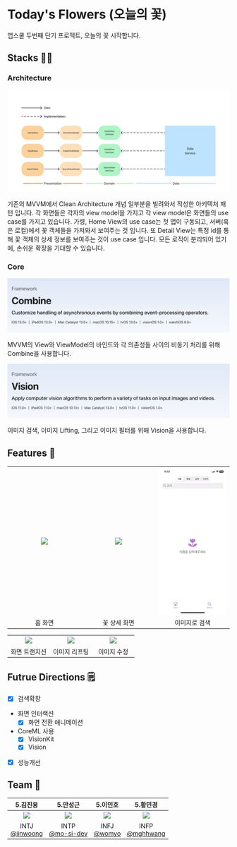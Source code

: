 # Today's Flowers (오늘의 꽃)
앱스쿨 두번째 단기 프로젝트, 오늘의 꽃 시작합니다.

## Stacks 👨‍💻
### Architecture

<div align="center">
    <img src="./Resources/expanded-mvvm.png" width=700 />
</div>

기존의 MVVM에서 Clean Architecture 개념 일부분을 빌려와서 작성한 아키텍처 패턴 입니다. 각 화면들은 각자의 view model을 가지고 각 view model은 화면들의 use case를 가지고 있습니다. 가령, Home View의 use case는 첫 앱이 구동되고, 서버(혹은 로컬)에서 꽃 객체들을 가져와서 보여주는 것 입니다.
또 Detail View는 특정 id를 통해 꽃 객체의 상세 정보를 보여주는 것이 use case 입니다. 모든 로직이 분리되어 있기에, 손쉬운 확장을 기대할 수 있습니다.

### Core

<div align="center">
    <img src="./Resources/fig1 combine.png" width=700 />
</div>

MVVM의 View와 ViewModel의 바인드와 각 의존성들 사이의 비동기 처리를 위해 Combine을 사용합니다. 

<div align="center">
    <img src="./Resources/fig2 vision.png" width=700 />
</div>

이미지 검색, 이미지 Lifting, 그리고 이미지 필터를 위해 Vision을 사용합니다.

## Features 🎱

<table width="80%" align="center">
    <tr>
        <td width="33%" align="center"><img src="./Resources/gif/home.GIF" /></td>
        <td width="33%" align="center"><img src="./Resources/gif/detail.GIF" /></td>
        <td width="33%" align="center"><img src="./Resources/gif/imageUpdatedSearch.GIF" /></td>
    </tr>
    <tr>
        <td width="33%" align="center">홈 화면</td>
        <td width="33%" align="center">꽃 상세 화면</td>
        <td width="33%" align="center">이미지로 검색</td>
    </tr>
</table>

<table width="80%" align="center">
    <tr>
        <td width="33%" align="center"><img src="./Resources/gif/imageTransition.GIF" /></td> 
        <td width="33%" align="center"><img src="./Resources/gif/imageLifting.GIF" /></td>
        <td width="33%" align="center"><img src="./Resources/gif/imageEdting.GIF" /></td>
    </tr>
    <tr>
        <td width="33%" align="center">화면 트랜지션</td>
        <td width="33%" align="center">이미지 리프팅</td>
        <td width="33%" align="center">이미지 수정</td>
    </tr>
</table>


## Futrue Directions 🗒️
- [x] 검색확장
- 화면 인터랙션
    - [x] 화면 전환 애니메이션
- CoreML 사용
    - [x] VisionKit
    - [x] Vision
- [x] 성능개선

## Team 👥
|5.김진웅|5.안성근|5.이인호|5.황민경|
|:-:|:-:|:-:|:-:|
|<img src="https://avatars.githubusercontent.com/u/26710036?v=4" width=400 />|<img src="https://avatars.githubusercontent.com/u/72062051?v=4" width=400 />|<img src="https://avatars.githubusercontent.com/u/28581796?v=4" width=400 />|<img src="https://avatars.githubusercontent.com/u/164498740?v=4" width=400 />|
|INTJ<br>[@jinwoong](https://github.com/jinwoong16)|INTP<br>[@mo-si-dev](https://github.com/mo-si-dev)|INFJ<br>[@womyo](https://github.com/womyo)|INFP<br>[@mghhwang](https://github.com/mghhwang)|

